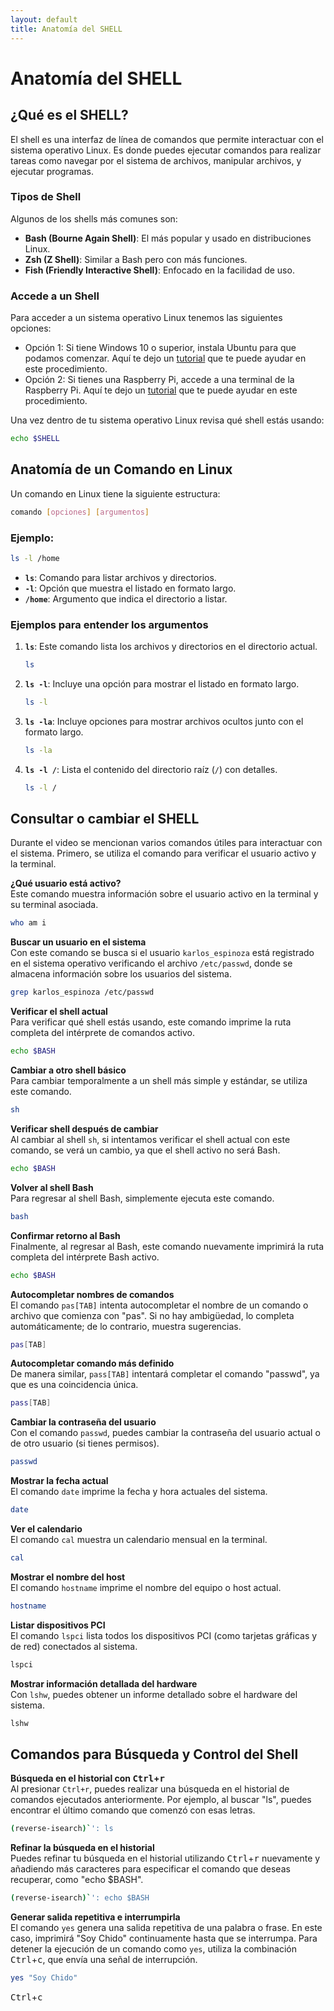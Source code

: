 ```yaml
---
layout: default
title: Anatomía del SHELL
---
```


# Anatomía del SHELL

## ¿Qué es el SHELL?
El shell es una interfaz de línea de comandos que permite interactuar con el sistema operativo Linux. Es donde puedes ejecutar comandos para realizar tareas como navegar por el sistema de archivos, manipular archivos, y ejecutar programas.

### Tipos de Shell
Algunos de los shells más comunes son:

- **Bash (Bourne Again Shell)**: El más popular y usado en distribuciones Linux.
- **Zsh (Z Shell)**: Similar a Bash pero con más funciones.
- **Fish (Friendly Interactive Shell)**: Enfocado en la facilidad de uso.

### Accede a un Shell
Para acceder a un sistema operativo Linux tenemos las siguientes opciones:
- Opción 1: Si tiene Windows 10 o superior, instala Ubuntu para que podamos comenzar. Aquí te dejo un [tutorial](https://youtu.be/L4f1XHrSJEg?si=d_aswQX7xzB9BXRd) que te puede ayudar en este procedimiento.
- Opción 2: Si tienes una Raspberry Pi, accede a una terminal de la Raspberry Pi. Aquí te dejo un [tutorial](https://youtu.be/0CUcVMX_rCg?si=pRM8zWKPwBJ-28Bo) que te puede ayudar en este procedimiento.

Una vez dentro de tu sistema operativo Linux revisa qué shell estás usando:
```bash
echo $SHELL
```

## Anatomía de un Comando en Linux

Un comando en Linux tiene la siguiente estructura:

```bash
comando [opciones] [argumentos]
```

### Ejemplo:
```bash
ls -l /home
```
- **`ls`**: Comando para listar archivos y directorios.
- **`-l`**: Opción que muestra el listado en formato largo.
- **`/home`**: Argumento que indica el directorio a listar.

### Ejemplos para entender los argumentos

1. **`ls`**: Este comando lista los archivos y directorios en el directorio actual.
   ```bash
   ls
   ```

2. **`ls -l`**: Incluye una opción para mostrar el listado en formato largo.
   ```bash
   ls -l
   ```

3. **`ls -la`**: Incluye opciones para mostrar archivos ocultos junto con el formato largo.
   ```bash
   ls -la
   ```

4. **`ls -l /`**: Lista el contenido del directorio raíz (`/`) con detalles.
   ```bash
   ls -l /
   ```

## Consultar o cambiar el SHELL

Durante el video se mencionan varios comandos útiles para interactuar con el sistema. Primero, se utiliza el comando para verificar el usuario activo y la terminal. 

**¿Qué usuario está activo?**  
Este comando muestra información sobre el usuario activo en la terminal y su terminal asociada.
```bash
who am i
```

**Buscar un usuario en el sistema**  
Con este comando se busca si el usuario `karlos_espinoza` está registrado en el sistema operativo verificando el archivo `/etc/passwd`, donde se almacena información sobre los usuarios del sistema.
```bash
grep karlos_espinoza /etc/passwd
```

**Verificar el shell actual**  
Para verificar qué shell estás usando, este comando imprime la ruta completa del intérprete de comandos activo.
```bash
echo $BASH
```

**Cambiar a otro shell básico**  
Para cambiar temporalmente a un shell más simple y estándar, se utiliza este comando.
```bash
sh
```

**Verificar shell después de cambiar**  
Al cambiar al shell `sh`, si intentamos verificar el shell actual con este comando, se verá un cambio, ya que el shell activo no será Bash.
```bash
echo $BASH
```

**Volver al shell Bash**  
Para regresar al shell Bash, simplemente ejecuta este comando.
```bash
bash
```

**Confirmar retorno al Bash**  
Finalmente, al regresar al Bash, este comando nuevamente imprimirá la ruta completa del intérprete Bash activo.
```bash
echo $BASH
```

**Autocompletar nombres de comandos**  
El comando `pas[TAB]` intenta autocompletar el nombre de un comando o archivo que comienza con "pas". Si no hay ambigüedad, lo completa automáticamente; de lo contrario, muestra sugerencias.
```bash
pas[TAB]
```

**Autocompletar comando más definido**  
De manera similar, `pass[TAB]` intentará completar el comando "passwd", ya que es una coincidencia única.
```bash
pass[TAB]
```

**Cambiar la contraseña del usuario**  
Con el comando `passwd`, puedes cambiar la contraseña del usuario actual o de otro usuario (si tienes permisos).
```bash
passwd
```

**Mostrar la fecha actual**  
El comando `date` imprime la fecha y hora actuales del sistema.
```bash
date
```

**Ver el calendario**  
El comando `cal` muestra un calendario mensual en la terminal.
```bash
cal
```

**Mostrar el nombre del host**  
El comando `hostname` imprime el nombre del equipo o host actual.
```bash
hostname
```

**Listar dispositivos PCI**  
El comando `lspci` lista todos los dispositivos PCI (como tarjetas gráficas y de red) conectados al sistema.
```bash
lspci
```

**Mostrar información detallada del hardware**  
Con `lshw`, puedes obtener un informe detallado sobre el hardware del sistema.
```bash
lshw
```

## Comandos para Búsqueda y Control del Shell

**Búsqueda en el historial con <kbd>Ctrl</kbd>+<kbd>r</kbd>**  
Al presionar `Ctrl+r`, puedes realizar una búsqueda en el historial de comandos ejecutados anteriormente. Por ejemplo, al buscar "ls", puedes encontrar el último comando que comenzó con esas letras.
```bash
(reverse-isearch)`': ls
```

**Refinar la búsqueda en el historial**  
Puedes refinar tu búsqueda en el historial utilizando <kbd>Ctrl</kbd>+<kbd>r</kbd> nuevamente y añadiendo más caracteres para especificar el comando que deseas recuperar, como "echo $BASH".
```bash
(reverse-isearch)`': echo $BASH
```

**Generar salida repetitiva e interrumpirla**  
El comando `yes` genera una salida repetitiva de una palabra o frase. En este caso, imprimirá "Soy Chido" continuamente hasta que se interrumpa.
Para detener la ejecución de un comando como `yes`, utiliza la combinación <kbd>Ctrl</kbd>+<kbd>c</kbd>, que envía una señal de interrupción.
```bash
yes "Soy Chido"
```
<kbd>Ctrl</kbd>+<kbd>c</kbd>

